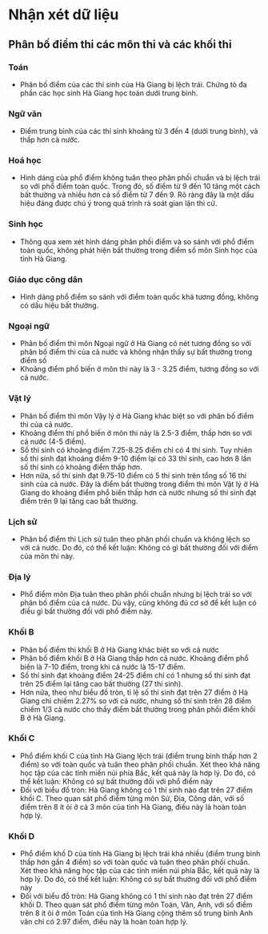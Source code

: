 # Nhận xét dữ liệu

## Phân bố điểm thi các môn thi và các khối thi

### Toán

- Phân bố điểm của các thí sinh của Hà Giang bị lệch trái. Chứng tỏ đa phần các học sinh Hà Giang học toán dưới trung bình.

### Ngữ văn

- Điểm trung bình của các thí sinh khoảng từ 3 đến 4 (dưới trung bình), và thấp hơn cả nước.

### Hoá học

- Hình dáng của phổ điểm không tuân theo phân phối chuẩn và bị lệch trái so với phổ điểm toàn quốc. Trong đó, số điểm từ 9 đến 10 tăng một cách bất thường và nhiều hơn cả số điểm từ 7 đến 9. Rõ ràng đây là một dấu hiệu đáng được chú ý trong quá trình rà soát gian lận thi cử.

### Sinh học 

- Thông qua xem xét hình dáng phân phối điểm và so sánh với phổ điểm toàn quốc, không phát hiện bất thường trong điểm số môn Sinh học của tỉnh Hà Giang.

### Giáo dục công dân

- Hình dáng phổ điểm so sánh với điểm toàn quốc khá tương đồng, không có dấu hiệu bất thường.

### Ngoại ngữ
- Phân bố điểm thi môn Ngoại ngữ ở Hà Giang có nét tương đồng so với phân bố điểm thi của cả nước và không nhận thấy sự bất thường trong điểm số
- Khoảng điểm phổ biến ở môn thi này là 3 - 3.25 điểm, tương đồng so với cả nước.

### Vật lý
- Phân bố điểm thi môn Vậy lý ở Hà Giang khác biệt so với phân bố điểm thi của cả nước.
- Khoảng điểm thi phổ biến ở môn thi này là 2.5-3 điểm, thấp hơn so với cả nước (4-5 điểm).
- Số thí sinh có khoảng điểm 7.25-8.25 điểm chỉ có 4 thí sinh. Tuy nhiên số thí sinh đạt khoảng điểm 9-10 điểm lại có 33 thí sinh, cao hơn 8 lần số thí sinh có khoảng điểm thấp hơn. 
- Hơn nữa, số thí sinh đạt 9.75-10 điểm có 5 thí sinh trên tổng số 16 thí sinh của cả nước. Đây là điểm bất thường trong điểm thi môn Vật lý ở Hà Giang do khoảng điểm phổ biến thấp hơn cả nước nhưng số thí sinh đạt điểm trên 9 lại tăng cao bất thường.

### Lịch sử
- Phân bố điểm thi Lịch sử tuân theo phân phối chuẩn và không lệch so với cả nước. Do đó, có thể kết luận: Không có gì bất thường đối với điểm của môn thi này.

### Địa lý
- Phổ điểm môn Địa tuân theo phân phối chuẩn nhưng bị lệch trái so với phân bố điểm của cả nước. Dù vậy, cũng không đủ cơ sở để kết luận có điều gì bất thường đối với phổ điểm này.

### Khối B
- Phân bố điểm thi khối B ở Hà Giang khác biệt so với cả nước
- Phân bố điểm khối B ở Hà Giang thấp hơn cả nước. Khoảng điểm phổ biến là 7-10 điểm, trong khi cả nước là 15-17 điểm.
- Số thí sinh đạt khoảng điểm 24-25 điểm chỉ có 1 nhưng số thí sinh đạt trên 25 điểm lại tăng cao bất thường (27 thí sinh). 
- Hơn nữa, theo như biểu đồ tròn, tỉ lệ số thí sinh đạt trên 27 điểm ở Hà Giang chỉ chiếm 2.27% so với cả nước, nhưng số thí sinh trên 28 điểm chiếm 1/3 cả nước cho thấy điểm bất thường trong phân phối điểm khối B ở Hà Giang.

### Khối C

- Phổ điểm khối C của tỉnh Hà Giang lệch trái (điểm trung bình thấp hơn 2 điểm) so với toàn quốc và tuân theo phân phối chuẩn. Xét theo khả năng học tập của các tỉnh miền núi phía Bắc, kết quả này là hơp lý. Do đó, có thể kết luận: Không có sự bất thường đối với phổ điểm này
- Đối với biểu đồ tròn: Hà Giang không có 1 thí sinh nào đạt trên 27 điểm khối C. Theo quan sát phổ điểm từng môn Sử, Địa, Công dân, với số điểm trên 8 ít ỏi ở cả 3 môn của tình Hà Giang, điều này là hoàn toàn hợp lý.

### Khối D

- Phổ điểm khố D của tỉnh Hà Giang bị lệch trái khá nhiều (điểm trung bình thấp hơn gần 4 điểm) so với toàn quốc và tuân theo phân phối chuẩn. Xét theo khả năng học tập của các tỉnh miền núi phía Bắc, kết quả này là hơp lý. Do đó, có thể kết luận: Không có sự bất thường đối với phổ điểm này
- Đối với biểu đồ tròn: Hà Giang không có 1 thí sinh nào đạt trên 27 điểm khối D. Theo quan sát phổ điểm từng môn Toán, Văn, Anh, với số điểm trên 8 ít ỏi ở môn Toán của tình Hà Giang cộng thêm số trung bình Anh văn chỉ có 2.97 điểm, điều này là hoàn toàn hợp lý.